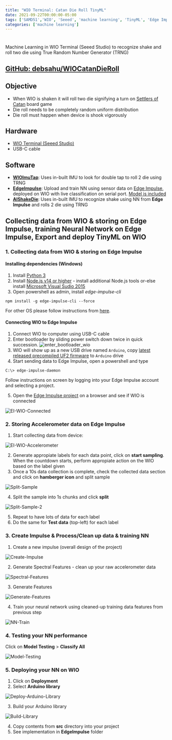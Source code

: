```yaml
---
title: "WIO Terminal: Catan Die Roll TinyML"
date: 2021-09-22T00:00:00-05:00
tags: ['SAMD51','WIO', 'Seeed', 'machine learning', 'TinyML', 'Edge Impulse', 'embeded AI']
categories: ['machine learning']
---
```


<!-- {{<youtube xxxxxx>}} -->

#

Machine Learning in WIO Terminal (Seeed Studio) to recognize shake and roll two die using True Random Number Generator (TRNG)

## [GitHub: debsahu/WIOCatanDieRoll](https://github.com/debsahu/WIOCatanDieRoll)

## Objective

- When WIO is shaken it will roll two die signifying a turn on [Settlers of Catan](https://www.catan.com/) board game
- Die roll needs to be completely random uniform distribution
- Die roll must happen when device is shook vigorously

## Hardware

- [WIO Terminal (Seeed Studio)](https://www.seeedstudio.com/Wio-Terminal-p-4509.html)
- USB-C cable

## Software

- [**WIOImuTap**](https://github.com/debsahu/WIOCatanDieRoll/tree/main/WIOImuTap): Uses in-built IMU to look for double tap to roll 2 die using TRNG 
- [**EdgeImpulse**](https://github.com/debsahu/WIOCatanDieRoll/tree/main/EdgeImpulse): Upload and train NN using sensor data on [Edge Impulse](https://www.edgeimpulse.com/), deployed on WIO with live classification on serial port. [Model is included](https://studio.edgeimpulse.com/public/48805/latest)
- [**AIShakeDie**](https://github.com/debsahu/WIOCatanDieRoll/tree/main/AIShakeDie): Uses in-built IMU to recognize shake using NN from **Edge Impulse** and rolls 2 die using TRNG

## Collecting data from WIO & storing on Edge Impulse, training Neural Network on Edge Impulse, Export and deploy TinyML on WIO

### 1. Collecting data from WIO & storing on Edge Impulse

#### Installing dependencies (Windows)

1. Install [Python 3](https://www.python.org/)
2. Install [Node.js v14 or higher](https://nodejs.org/en/) - install additional Node.js tools or-else install [Microsoft Visual Sudio 2015](https://visualstudio.microsoft.com/vs/older-downloads/)
3. Open powershell as admin, install *edge-impulse-cli*
```
npm install -g edge-impulse-cli --force
```

For other OS please follow instructions from [here](https://docs.edgeimpulse.com/docs/cli-installation).

#### Connecting WIO to Edge Impulse

1. Connect WIO to computer using USB-C cable
2. Enter bootloader by sliding power switch down twice in quick succession.
![enter_bootloader_wio](https://files.seeedstudio.com/wiki/Wio-Terminal/img/Wio-Terminal-Bootloader.png)
3. WIO will show up as a new USB drive named `Arduino`, copy [latest released precompiled UF2 firmware](https://github.com/Seeed-Studio/Seeed_Arduino_edgeimpulse/releases) to `Arduino` drive
4. Start sending data to Edge Impulse, open a powershell and type
```
C:\> edge-impulse-daemon
```
Follow instructions on screen by logging into your Edge Impulse account and selecting a project.

5. Open the [Edge Impulse project](https://studio.edgeimpulse.com/studio/select-project?autoredirect=1) on a browser and see if WIO is connected

![EI-WIO-Connected](https://github.com/debsahu/WIOCatanDieRoll/raw/main/docs/device_ei_connected.png)

### 2. Storing Accelerometer data on Edge Impulse

1. Start collecting data from device:

![EI-WIO-Accelerometer](https://github.com/debsahu/WIOCatanDieRoll/raw/main/docs/training_data.png)

2. Generate appropiate labels for each data point, click on **start sampling**. When the countdown starts, perform appropiate action on the WIO based on the label given
3. Once a 10s data collection is complete, check the collected data section and click on **hamberger icon** and split sample

![Split-Sample](https://github.com/debsahu/WIOCatanDieRoll/raw/main/docs/split_sample.png)

4. Split the sample into 1s chunks and click **split**

![Split-Sample-2](https://github.com/debsahu/WIOCatanDieRoll/raw/main/docs/split_sample_2.png)

5. Repeat to have lots of data for each label
6. Do the same for **Test data** (top-left) for each label

### 3. Create Impulse & Process/Clean up data & training NN

1. Create a new impulse (overall design of the project)

![Create-Impulse](https://github.com/debsahu/WIOCatanDieRoll/raw/main/docs/create_impulse.png)

2. Generate Spectral Features - clean up your raw accelerometer data

![Spectral-Features](https://github.com/debsahu/WIOCatanDieRoll/raw/main/docs/spectral_features.png)

3. Generate Features

![Generate-Features](https://github.com/debsahu/WIOCatanDieRoll/raw/main/docs/generate_features.png)

4. Train your neural network using cleaned-up training data features from previous step

![NN-Train](https://github.com/debsahu/WIOCatanDieRoll/raw/main/docs/nn_train.png)

### 4. Testing your NN performance

Click on **Model Testing** > **Classify All**

![Model-Testing](https://github.com/debsahu/WIOCatanDieRoll/raw/main/docs/model_testing.png)

### 5. Deploying your NN on WIO

1. Click on **Deployment**
2. Select **Arduino library**

![Deploy-Arduino-Library](https://github.com/debsahu/WIOCatanDieRoll/raw/main/docs/deploy_arduino_lib.png)

3. Build your Arduino library

![Build-Library](https://github.com/debsahu/WIOCatanDieRoll/raw/main/docs/build_lib.png)

4. Copy contents from **src** directory into your project
5. See implementation in **EdgeImpulse** folder